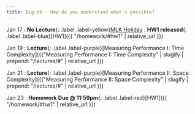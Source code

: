 ```yaml
---
title: Big-oh - How do you understand what's possible?
---
```


Jan 17
: **No Lecture**{: .label .label-yellow}[MLK Holiday](#)
: **HW1 released**{: .label .label-blue}[HW1]({{ "/homework/#hw1" | relative_url }})

Jan 19
: **Lecture**{: .label .label-purple}[Measuring Performance I: Time Complexity]({{"Measuring Performance I: Time Complexity" | slugify | prepend: "/lectures/#" | relative_url }})

Jan 21
: **Lecture**{: .label .label-purple}[Measuring Performance II: Space Complexity]({{"Measuring Performance II: Space Complexity" | slugify | prepend: "/lectures/#" | relative_url }})

Jan 23
: **Homework Due @ 11:59pm**{: .label .label-red}[HW1]({{ "/homework/#hw1" | relative_url }})
